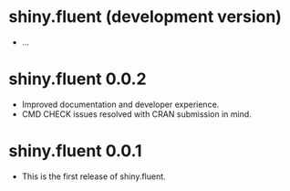# shiny.fluent (development version)

* ...
# shiny.fluent 0.0.2

* Improved documentation and developer experience.
* CMD CHECK issues resolved with CRAN submission in mind.

# shiny.fluent 0.0.1

* This is the first release of shiny.fluent.
